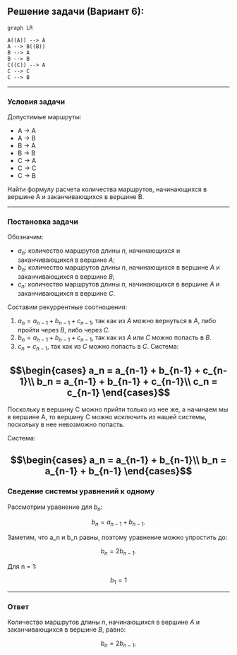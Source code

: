 ## Решение задачи (Вариант 6):
```mermaid
graph LR

A((A)) --> A
A --> B((B))
B --> A
B --> B
C((C)) --> A
C --> C
C --> B
```

---
### Условия задачи
Допустимые маршруты:
- A → A
- A → B
- B → A
- B → B
- C → A
- C → C
- C → B

Найти формулу расчета количества маршрутов, начинающихся в вершине A и заканчивающихся в вершине B.

---

### Постановка задачи

Обозначим:
- $a_n$: количество маршрутов длины $n$, начинающихся и заканчивающихся в вершине $A$;
- $b_n$: количество маршрутов длины $n$, начинающихся в вершине $A$ и заканчивающихся в вершине $B$;
- $c_n$: количество маршрутов длины $n$, начинающихся в вершине $A$ и заканчивающихся в вершине $C$.

Составим рекуррентные соотношения:

1. $a_n = a_{n-1} + b_{n-1} + c_{n-1}$, так как из *A* можно вернуться в *A*, либо пройти через *B*, либо через *C*.
2. $b_n = a_{n-1} + b_{n-1} + c_{n-1}$, так как из *A* или *C* можно попасть в *B*.
3. $c_n = c_{n-1}$, так как из *C* можно попасть в *C*.
Система:

$$\begin{cases}
a_n = a_{n-1} + b_{n-1} + c_{n-1}\\
b_n = a_{n-1} + b_{n-1} + c_{n-1}\\
c_n = c_{n-1}
\end{cases}$$
---

Поскольку в вершину C можно прийти только из нее же, а начинаем мы в вершине A, то вершину C можно исключить из нашей системы, поскольку в нее невозможно попасть.

Система:

$$\begin{cases}
a_n = a_{n-1} + b_{n-1}\\
b_n = a_{n-1} + b_{n-1}
\end{cases}$$
---

### Сведение системы уравнений к одному

Рассмотрим уравнение для $b_n$:

$$
b_n = a_{n-1} + b_{n-1}.
$$

Заметим, что a_n и b_n равны, поэтому уравнение можно упростить до:

$$
b_n = 2b_{n-1}.
$$


Для n = 1:

$$
b_{1} = 1
$$

---


### Ответ

Количество маршрутов длины $n$, начинающихся в вершине $A$ и заканчивающихся в вершине $B$, равно:

$$
b_n = 2b_{n-1}.
$$
